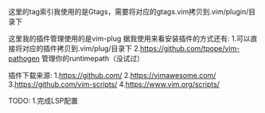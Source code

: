 这里的tag索引我使用的是Gtags，需要将对应的gtags.vim拷贝到.vim/plugin/目录下

这里我的插件管理使用的是vim-plug
据我使用来看安装插件的方式还有:
1.可以直接将对应的插件拷贝到.vim/plug/目录下
2.https://github.com/tpope/vim-pathogen 管理你的runtimepath（没试过）

插件下载来源:
1.https://github.com/
2.https://vimawesome.com/
3.https://github.com/vim-scripts/
4.https://www.vim.org/scripts/

TODO:
1.完成LSP配置
